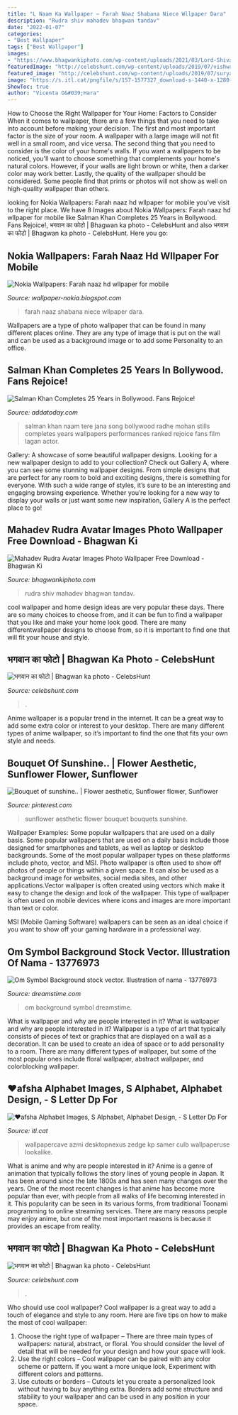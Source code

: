 ```yaml
---
title: "L Naam Ka Wallpaper ~ Farah Naaz Shabana Niece Wllpaper Dara"
description: "Rudra shiv mahadev bhagwan tandav"
date: "2022-01-07"
categories:
- "Best Wallpaper"
tags: ["Best Wallpaper"]
images:
- "https://www.bhagwankiphoto.com/wp-content/uploads/2021/03/Lord-Shiva-Rudra-HD-Wallpapers-1080p-1024x592.jpg"
featuredImage: "http://celebshunt.com/wp-content/uploads/2019/07/vishwakarma-bhagwan-ka-photo.jpg"
featured_image: "http://celebshunt.com/wp-content/uploads/2019/07/surya-bhagwan-ka-photo.jpg"
image: "https://s.itl.cat/pngfile/s/157-1577327_download-s-1440-x-1280-wallpapers-s-naam.jpg"
ShowToc: true
author: "Vicenta O&#039;Hara"
---
```



How to Choose the Right Wallpaper for Your Home: Factors to Consider
When it comes to wallpaper, there are a few things that you need to take into account before making your decision. The first and most important factor is the size of your room. A wallpaper with a large image will not fit well in a small room, and vice versa. 
The second thing that you need to consider is the color of your home's walls. If you want a wallpapers to be noticed, you'll want to choose something that complements your home's natural colors. However, if your walls are light brown or white, then a darker color may work better. 
Lastly, the quality of the wallpaper should be considered. Some people find that prints or photos will not show as well on high-quality wallpaper than others.

	

		
looking for Nokia Wallpapers: Farah naaz hd wllpaper for mobile you've visit to the right place. We have 8 Images about Nokia Wallpapers: Farah naaz hd wllpaper for mobile like Salman Khan Completes 25 Years in Bollywood. Fans Rejoice!, भगवान का फोटो | Bhagwan ka photo - CelebsHunt and also भगवान का फोटो | Bhagwan ka photo - CelebsHunt. Here you go:
		
    
## Nokia Wallpapers: Farah Naaz Hd Wllpaper For Mobile

<img loading=lazy src="https://2.bp.blogspot.com/-0ASctsHA5gg/UuofMn4I9LI/AAAAAAAAAoY/qClrL9yuYt8/s1600/Farah+Naaz+Pictures.jpg" onerror="this.onerror=null;this.src='https://tse4.mm.bing.net/th?id=OIP.LNhR7VkvmGAfLumCsz_sfAHaJ4&amp;pid=15.1';" alt="Nokia Wallpapers: Farah naaz hd wllpaper for mobile">

_Source: wallpaper-nokia.blogspot.com_

>farah naaz shabana niece wllpaper dara. 

	



Wallpapers are a type of photo wallpaper that can be found in many different places online. They are any type of image that is put on the wall and can be used as a background image or to add some Personality to an office.

    
## Salman Khan Completes 25 Years In Bollywood. Fans Rejoice!

<img loading=lazy src="http://3.bp.blogspot.com/-zpm0FSZAPR4/UhXwrPrbhqI/AAAAAAAAcRY/8y6lCyzrL1w/s1600/tere-naam.jpg" onerror="this.onerror=null;this.src='https://tse4.mm.bing.net/th?id=OIP.xv6MGupv4gDiBF_jPzK9UAHaDg&amp;pid=15.1';" alt="Salman Khan Completes 25 Years in Bollywood. Fans Rejoice!">

_Source: addatoday.com_

>salman khan naam tere jana song bollywood radhe mohan stills completes years wallpapers performances ranked rejoice fans film lagan actor. 

	

Gallery: A showcase of some beautiful wallpaper designs.
Looking for a new wallpaper design to add to your collection? Check out Gallery A, where you can see some stunning wallpaper designs. From simple designs that are perfect for any room to bold and exciting designs, there is something for everyone. With such a wide range of styles, it’s sure to be an interesting and engaging browsing experience. Whether you’re looking for a new way to display your walls or just want some new inspiration, Gallery A is the perfect place to go!





	
	
    
## Mahadev Rudra Avatar Images Photo Wallpaper Free Download - Bhagwan Ki

<img loading=lazy src="https://www.bhagwankiphoto.com/wp-content/uploads/2021/03/Lord-Shiva-Rudra-HD-Wallpapers-1080p-1024x592.jpg" onerror="this.onerror=null;this.src='https://tse3.mm.bing.net/th?id=OIP.KlvXKS3gIGLy9th5pWvl4QHaES&amp;pid=15.1';" alt="Mahadev Rudra Avatar Images Photo Wallpaper Free Download - Bhagwan Ki">

_Source: bhagwankiphoto.com_

>rudra shiv mahadev bhagwan tandav. 

	

cool wallpaper and home design ideas are very popular these days. There are so many choices to choose from, and it can be fun to find a wallpaper that you like and make your home look good. There are many differentwallpaper designs to choose from, so it is important to find one that will fit your house and style.

    
## भगवान का फोटो | Bhagwan Ka Photo - CelebsHunt

<img loading=lazy src="http://celebshunt.com/wp-content/uploads/2019/07/surya-bhagwan-ka-photo.jpg" onerror="this.onerror=null;this.src='https://tse4.mm.bing.net/th?id=OIP.zv2XSDkWuI7eZx-NUQZHZAHaFj&amp;pid=15.1';" alt="भगवान का फोटो | Bhagwan ka photo - CelebsHunt">

_Source: celebshunt.com_

>. 

	

Anime wallpaper is a popular trend in the internet. It can be a great way to add some extra color or interest to your desktop. There are many different types of anime wallpaper, so it’s important to find the one that fits your own style and needs.

    
## Bouquet Of Sunshine.. | Flower Aesthetic, Sunflower Flower, Sunflower

<img loading=lazy src="https://i.pinimg.com/originals/af/47/aa/af47aa62a79d1782bda74bf77cdb6b74.jpg" onerror="this.onerror=null;this.src='https://tse1.mm.bing.net/th?id=OIP.fh_tUB7Bnhi_iXyVu1oHqwHaJ4&amp;pid=15.1';" alt="Bouquet of sunshine.. | Flower aesthetic, Sunflower flower, Sunflower">

_Source: pinterest.com_

>sunflower aesthetic flower bouquet bouquets sunshine. 

	

Wallpaper Examples: Some popular wallpapers that are used on a daily basis.
Some popular wallpapers that are used on a daily basis include those designed for smartphones and tablets, as well as laptop or desktop backgrounds. Some of the most popular wallpaper types on these platforms include photo, vector, and MSI. 
Photo wallpaper is often used to show off photos of people or things within a given space. It can also be used as a background image for websites, social media sites, and other applications.Vector wallpaper is often created using vectors which make it easy to change the design and look of the wallpaper. This type of wallpaper is often used on mobile devices where icons and images are more important than text or color. 

MSI (Mobile Gaming Software) wallpapers can be seen as an ideal choice if you want to show off your gaming hardware in a professional way.

    
## Om Symbol Background Stock Vector. Illustration Of Nama - 13776973

<img loading=lazy src="https://thumbs.dreamstime.com/b/om-symbol-background-13776973.jpg" onerror="this.onerror=null;this.src='https://tse3.mm.bing.net/th?id=OIP.kYxbLVh9NkGg7UizGf6NXgHaGa&amp;pid=15.1';" alt="Om Symbol Background stock vector. Illustration of nama - 13776973">

_Source: dreamstime.com_

>om background symbol dreamstime. 

	

What is wallpaper and why are people interested in it?
What is wallpaper and why are people interested in it?
Wallpaper is a type of art that typically consists of pieces of text or graphics that are displayed on a wall as a decoration. It can be used to create an idea of space or to add personality to a room. There are many different types of wallpaper, but some of the most popular ones include floral wallpaper, abstract wallpaper, and colorblocking wallpaper.

    
## ♥afsha Alphabet Images, S Alphabet, Alphabet Design, - S Letter Dp For

<img loading=lazy src="https://s.itl.cat/pngfile/s/157-1577327_download-s-1440-x-1280-wallpapers-s-naam.jpg" onerror="this.onerror=null;this.src='https://tse2.mm.bing.net/th?id=OIP._1Zmt70NhI1nykjT8aut6gHaGk&amp;pid=15.1';" alt="♥afsha Alphabet Images, S Alphabet, Alphabet Design, - S Letter Dp For">

_Source: itl.cat_

>wallpapercave azmi desktopnexus zedge kp samer culb wallpaperuse lookalike. 

	

What is anime and why are people interested in it?
Anime is a genre of animation that typically follows the story lines of young people in Japan. It has been around since the late 1800s and has seen many changes over the years. One of the most recent changes is that anime has become more popular than ever, with people from all walks of life becoming interested in it. This popularity can be seen in its various forms, from traditional Toonami programming to online streaming services. There are many reasons people may enjoy anime, but one of the most important reasons is because it provides an escape from reality.

    
## भगवान का फोटो | Bhagwan Ka Photo - CelebsHunt

<img loading=lazy src="http://celebshunt.com/wp-content/uploads/2019/07/vishwakarma-bhagwan-ka-photo.jpg" onerror="this.onerror=null;this.src='https://tse2.mm.bing.net/th?id=OIP.tv5NTrhbuKD0skU9XgTTcQHaFj&amp;pid=15.1';" alt="भगवान का फोटो | Bhagwan ka photo - CelebsHunt">

_Source: celebshunt.com_

>. 

	

Who should use cool wallpaper?
Cool wallpaper is a great way to add a touch of elegance and style to any room. Here are five tips on how to make the most of cool wallpaper: 
1) Choose the right type of wallpaper – There are three main types of wallpapers: natural, abstract, or floral. You should consider the level of detail that will be needed for your design and how your space will look. 
2) Use the right colors – Cool wallpaper can be paired with any color scheme or pattern. If you want a more unique look, Experiment with different colors and patterns. 
3) Use cutouts or borders – Cutouts let you create a personalized look without having to buy anything extra. Borders add some structure and stability to your wallpaper and can be used in any position in your space.

